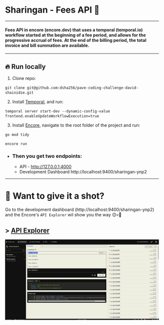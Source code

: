 # Sharingan - Fees API 🚀

---

#### Fees API in encore (encore.dev) that uses a temporal (temporal.io) workflow started at the beginning of a fee period, and allows for the progressive accrual of fees. At the end of the billing period, the total invoice and bill summation are available.

---

## 🔥 Run locally
1. Clone repo:
```shell
git clone git@github.com:dsha256/pave-coding-challenge-david-shainidze.git
```

2. Install [Temporal](https://learn.temporal.io/getting_started/go/), and run:
```shell
temporal server start-dev --dynamic-config-value frontend.enableUpdateWorkflowExecution=true
```

3. Install [Encore](https://encore.dev/docs/install), navigate to the root folder of the project and run:
```shell
go mod tidy
```
```shell
encore run
```

* ### Then you get two endpoints:
  - API - http://127.0.0.1:4000
  - Development Dashboard http://localhost:9400/sharingan-ynp2

---

# 👀 Want to give it a shot?
Go to the development dashboard (http://localhost:9400/sharingan-ynp2) and the Encore's `API Explorer` wil show you the way 😊💀🤞

## > [ API Explorer](https://encore.dev/docs/observability/dev-dash)
<div>
  <a href="https://github.com/dsha256/pave-coding-challenge-david-shainidze">
    <img src="/.github/images/encore_api_explorer.png" alt="API Explorer" />
  </a>
</div>